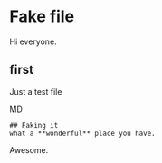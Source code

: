 # Fake file

Hi everyone. 

## first

Just a test file

MD

    ## Faking it
    what a **wonderful** place you have. 

Awesome.
